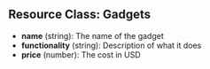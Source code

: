 ## Resource Class: Gadgets
- **name** (string): The name of the gadget
- **functionality** (string): Description of what it does
- **price** (number): The cost in USD
